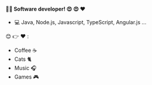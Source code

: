 ####  :man_technologist: Software developer! :heart_eyes: :heart_eyes: :heart:

- :computer: Java, Node.js, Javascript, TypeScript, Angular.js ...

:blush: :point_right: :heart: :
   - Coffee :coffee:
   - Cats :cat2:
   - Music :headphones:
   - Games :video_game:


<!--
**StewenAscari/StewenAscari** is a ✨ _special_ ✨ repository because its `README.md` (this file) appears on your GitHub profile.

Here are some ideas to get you started:
#### I'm :heart::     :computer: :tea: :headphones: :video_game: :pizza: :cat2:
- 🔭 I’m currently working on ...
- 🌱 I’m currently learning ...
- 👯 I’m looking to collaborate on ...
- 🤔 I’m looking for help with ...
- 💬 Ask me about ...
- 📫 How to reach me: ...
- 😄 Pronouns: ...
- ⚡ Fun fact: ...
-->
